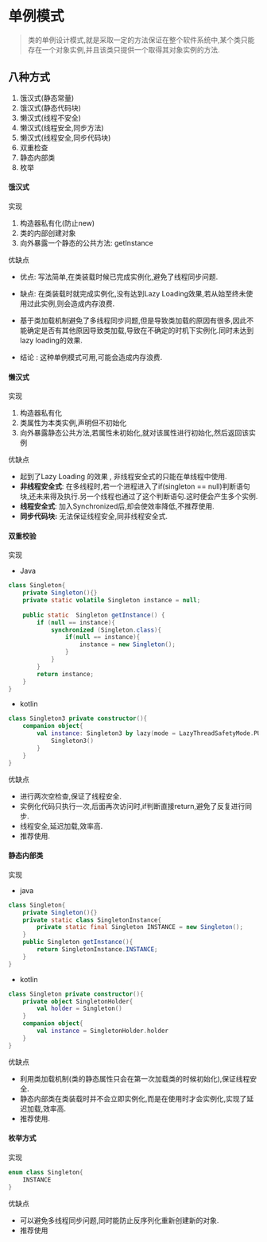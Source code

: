 # 单例模式

> 类的单例设计模式,就是采取一定的方法保证在整个软件系统中,某个类只能存在一个对象实例,并且该类只提供一个取得其对象实例的方法.

## 八种方式

1. 饿汉式(静态常量)
2. 饿汉式(静态代码块)
3. 懒汉式(线程不安全)
4. 懒汉式(线程安全,同步方法)
5. 懒汉式(线程安全,同步代码块)
6. 双重检查
7. 静态内部类
8. 枚举

#### 饿汉式

<font>实现</font>

1. 构造器私有化(防止new)
2. 类的内部创建对象
3. 向外暴露一个静态的公共方法: getInstance

<font>优缺点</font>

* 优点: 写法简单,在类装载时候已完成实例化,避免了线程同步问题.

* 缺点: 在类装载时就完成实例化,没有达到Lazy Loading效果,若从始至终未使用过此实例,则会造成内存浪费.

* 基于类加载机制避免了多线程同步问题,但是导致类加载的原因有很多,因此不能确定是否有其他原因导致类加载,导致在不确定的时机下实例化.同时未达到lazy loading的效果.

* 结论 : 这种单例模式可用,可能会造成内存浪费.

#### 懒汉式

<font>实现</font>

1. 构造器私有化
2. 类属性为本类实例,声明但不初始化
3. 向外暴露静态公共方法,若属性未初始化,就对该属性进行初始化,然后返回该实例

<font>优缺点</font>

* 起到了Lazy Loading 的效果 , 非线程安全式的只能在单线程中使用.
* **非线程安全式**: 在多线程时,若一个进程进入了if(singleton == null)判断语句块,还未来得及执行.另一个线程也通过了这个判断语句.这时便会产生多个实例.
* **线程安全式**: 加入Synchronized后,却会使效率降低,不推荐使用.
* **同步代码块:** 无法保证线程安全,同非线程安全式.

#### 双重校验

<font>实现</font>

* Java

```java
class Singleton{
	private Singleton(){}
	private static volatile Singleton instance = null;
	
	public static  Singleton getInstance() {
		if (null == instance){
			synchronized (Singleton.class){
				if(null == instance){
					instance = new Singleton();
				}
			}
		}
		return instance;
	}
}
```

* kotlin

```kotlin
class Singleton3 private constructor(){
    companion object{
        val instance: Singleton3 by lazy(mode = LazyThreadSafetyMode.PUBLICATION) {
            Singleton3()
        }
    }
}
```

<font>优缺点</font>

* 进行两次空检查,保证了线程安全.
* 实例化代码只执行一次,后面再次访问时,if判断直接return,避免了反复进行同步.
* 线程安全,延迟加载,效率高.
* 推荐使用.

#### 静态内部类

<font>实现</font>

* java

```java
class Singleton{
	private Singleton(){}
	private static class SingletonInstance{
		private static final Singleton INSTANCE = new Singleton();
	}
	public Singleton getInstance(){
		return SingletonInstance.INSTANCE;
	}
}
```

* kotlin

```kotlin
class Singleton private constructor(){
    private object SingletonHolder{
        val holder = Singleton()
    }
    companion object{
        val instance = SingletonHolder.holder
    }
}
```

<font>优缺点</font>

* 利用类加载机制(类的静态属性只会在第一次加载类的时候初始化),保证线程安全.
* 静态内部类在类装载时并不会立即实例化,而是在使用时才会实例化,实现了延迟加载,效率高.
* 推荐使用.

#### 枚举方式

<font>实现</font>

```kotlin
enum class Singleton{
    INSTANCE
}
```

<font>优缺点</font>

* 可以避免多线程同步问题,同时能防止反序列化重新创建新的对象.
* 推荐使用